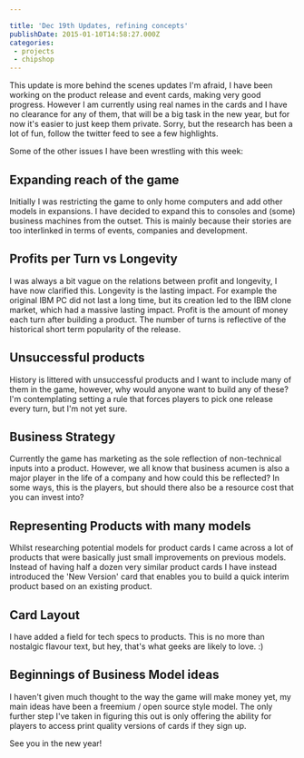 ```yaml
---

title: 'Dec 19th Updates, refining concepts'
publishDate: 2015-01-10T14:58:27.000Z
categories:
 - projects
 - chipshop
---
```


This update is more behind the scenes updates I'm afraid, I have been working on the product release and event cards, making very good progress. However I am currently using real names in the cards and I have no clearance for any of them, that will be a big task in the new year, but for now it's easier to just keep them private. Sorry, but the research has been a lot of fun, follow the twitter feed to see a few highlights.

Some of the other issues I have been wrestling with this week:

## Expanding reach of the game

Initially I was restricting the game to only home computers and add other models in expansions. I have decided to expand this to consoles and (some) business machines from the outset. This is mainly because their stories are too interlinked in terms of events, companies and development.

## Profits per Turn vs Longevity

I was always a bit vague on the relations between profit and longevity, I have now clarified this. Longevity is the lasting impact. For example the original IBM PC did not last a long time, but its creation led to the IBM clone market, which had a massive lasting impact. Profit is the amount of money each turn after building a product. The number of turns is reflective of the historical short term popularity of the release.

## Unsuccessful products

History is littered with unsuccessful products and I want to include many of them in the game, however, why would anyone want to build any of these? I'm contemplating setting a rule that forces players to pick one release every turn, but I'm not yet sure.

## Business Strategy

Currently the game has marketing as the sole reflection of non-technical inputs into a product. However, we all know that business acumen is also a major player in the life of a company and how could this be reflected? In some ways, this is the players, but should there also be a resource cost that you can invest into?

## Representing Products with many models

Whilst researching potential models for product cards I came across a lot of products that were basically just small improvements on previous models. Instead of having half a dozen very similar product cards I have instead introduced the 'New Version' card that enables you to build a quick interim product based on an existing product.

## Card Layout

I have added a field for tech specs to products. This is no more than nostalgic flavour text, but hey, that's what geeks are likely to love. :)

## Beginnings of Business Model ideas

I haven't given much thought to the way the game will make money yet, my main ideas have been a freemium / open source style model. The only further step I've taken in figuring this out is only offering the ability for players to access print quality versions of cards if they sign up.

See you in the new year!
